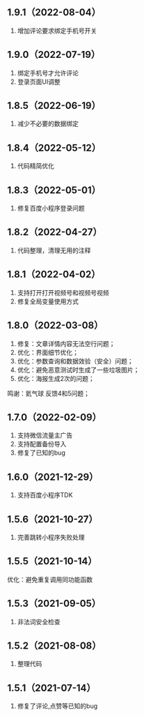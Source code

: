 ## 1.9.1（2022-08-04）
1. 增加评论要求绑定手机号开关
## 1.9.0（2022-07-19）
1. 绑定手机号才允许评论
2. 登录页面UI调整

## 1.8.5（2022-06-19）
1. 减少不必要的数据绑定

## 1.8.4（2022-05-12）
1. 代码精简优化

## 1.8.3（2022-05-01）
1. 修复百度小程序登录问题

## 1.8.2（2022-04-27）
1. 代码整理，清理无用的注释

## 1.8.1（2022-04-02）
1. 支持打开打开视频号和视频号视频
2. 修复全局变量使用方式

## 1.8.0（2022-03-08）
1. 修复：文章详情内容无法空行问题；
2. 优化：界面细节优化；
3. 优化：参数查询和数据效验（安全）问题；
4. 优化：避免恶意测试时生成了一些垃圾图片；
5. 优化：海报生成2次的问题；

鸣谢：氦气球 反馈4和5问题；

## 1.7.0（2022-02-09）
1. 支持微信流量主广告
2. 支持配置备份导入
3. 修复了已知的bug

## 1.6.0（2021-12-29）
1. 支持百度小程序TDK

## 1.5.6（2021-10-27）
1. 完善跳转小程序失败处理

## 1.5.5（2021-10-14）
优化：避免重复调用同功能函数

## 1.5.3（2021-09-05）
1. 非法词安全检查

## 1.5.2（2021-08-08）
1. 整理代码

## 1.5.1（2021-07-14）
1. 修复了评论,点赞等已知的bug
